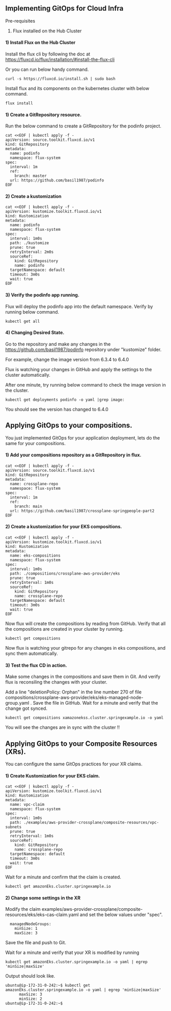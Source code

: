 ## Implementing GitOps for Cloud Infra

Pre-requisites

1) Flux installed on the Hub Cluster




#### 1) Install Flux on the Hub Cluster

Install the flux cli by following the doc at https://fluxcd.io/flux/installation/#install-the-flux-cli

Or you can run below handy command.

```
curl -s https://fluxcd.io/install.sh | sudo bash
```

Install flux and its components on the kubernetes cluster with below command.

```
flux install
```

#### 1) Create a GitRepository resource.

Run the below command to create a GitRepository for the podinfo project. 

```
cat <<EOF | kubectl apply -f -
apiVersion: source.toolkit.fluxcd.io/v1
kind: GitRepository
metadata:
  name: podinfo
  namespace: flux-system
spec:
  interval: 1m
  ref:
    branch: master
  url: https://github.com/basil1987/podinfo
EOF
```

#### 2) Create a kustomization 

```
cat <<EOF | kubectl apply -f -
apiVersion: kustomize.toolkit.fluxcd.io/v1
kind: Kustomization
metadata:
  name: podinfo
  namespace: flux-system
spec:
  interval: 1m0s
  path: ./kustomize
  prune: true
  retryInterval: 2m0s
  sourceRef:
    kind: GitRepository
    name: podinfo
  targetNamespace: default
  timeout: 3m0s
  wait: true
EOF
```

#### 3) Verify the podinfo app running. 

Flux will deploy the podinfo app into the default namespace. Verify by running below command.

```
kubectl get all
```

#### 4) Changing Desired State. 

Go to the repository and make any changes in the https://github.com/basil1987/podinfo repository under "kustomize" folder.

For example, change the image version from 6.3.4 to 6.4.0 

Flux is watching your changes in GitHub and apply the settings to the cluster automatically. 

After one minute, try running below command to check the image version in the cluster.

```
kubectl get deployments podinfo -o yaml |grep image:
```

You should see the version has changed to 6.4.0



## Applying GitOps to your compositions. 

You just implemented GitOps for your application deployment, lets do the same for your compositions.


#### 1) Add your compositions repository as a GitRepository in flux.

```
cat <<EOF | kubectl apply -f -
apiVersion: source.toolkit.fluxcd.io/v1
kind: GitRepository
metadata:
  name: crossplane-repo
  namespace: flux-system
spec:
  interval: 1m
  ref:
    branch: main
  url: https://github.com/basil1987/crossplane-springpeople-part2
EOF
```



#### 2) Create a kustomization for your EKS compositions. 

```
cat <<EOF | kubectl apply -f -
apiVersion: kustomize.toolkit.fluxcd.io/v1
kind: Kustomization
metadata:
  name: eks-compositions
  namespace: flux-system
spec:
  interval: 1m0s
  path: ./compositions/crossplane-aws-provider/eks
  prune: true
  retryInterval: 1m0s
  sourceRef:
    kind: GitRepository
    name: crossplane-repo
  targetNamespace: default
  timeout: 3m0s
  wait: true
EOF
```

Now flux will create the compositions by reading from GitHub. Verify that all the compositions are created in your cluster by running.

```
kubectl get compositions
```

Now flux is watching your gitrepo for any changes in eks compositions, and sync them automatically. 


#### 3) Test the flux CD in action. 

Make some changes in the compositions and save them in Git. And verify flux is reconsiling the changes with your cluster. 

Add a line "deletionPolicy: Orphan" in the line number 270 of file compositions/crossplane-aws-provider/eks/eks-managed-node-group.yaml . Save the file in GitHub. Wait for a minute and verify that the change got synced.


```
kubectl get compositions xamazonekss.cluster.springexample.io -o yaml
```

You will see the changes are in sync with the cluster !!



## Applying GitOps to your Composite Resources (XRs). 

You can configure the same GitOps practices for your XR claims. 

#### 1) Create Kustomization for your EKS claim. 

```
cat <<EOF | kubectl apply -f -
apiVersion: kustomize.toolkit.fluxcd.io/v1
kind: Kustomization
metadata:
  name: vpc-claim
  namespace: flux-system
spec:
  interval: 1m0s
  path: ./examples/aws-provider-crossplane/composite-resources/vpc-subnets
  prune: true
  retryInterval: 1m0s
  sourceRef:
    kind: GitRepository
    name: crossplane-repo
  targetNamespace: default
  timeout: 3m0s
  wait: true
EOF
```

Wait for a minute and confirm that the claim is created.

```
kubectl get amazonEks.cluster.springexample.io
```

#### 2) Change some settings in the XR


Modify the claim examples/aws-provider-crossplane/composite-resources/eks/eks-cas-claim.yaml and set the below values under "spec".

```
  managedNodeGroups:
    minSize: 1
    maxSize: 3
```

Save the file and push to Git. 

Wait for a minute and verify that your XR is modified by running

```
kubectl get amazonEks.cluster.springexample.io -o yaml | egrep 'minSize|maxSize'
```

Output should look like.

```
ubuntu@ip-172-31-0-242:~$ kubectl get amazonEks.cluster.springexample.io -o yaml | egrep 'minSize|maxSize'
      maxSize: 3
      minSize: 2
ubuntu@ip-172-31-0-242:~$
```


